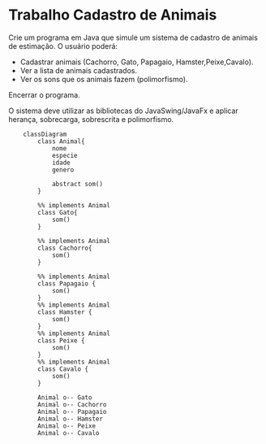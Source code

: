 # Trabalho Cadastro de Animais

Crie um programa em Java que simule um sistema de cadastro de animais de estimação.
O usuário poderá:
- Cadastrar animais (Cachorro, Gato, Papagaio, Hamster,Peixe,Cavalo).
- Ver a lista de animais cadastrados.
- Ver os sons que os animais fazem (polimorfismo).

Encerrar o programa.

O sistema deve utilizar as bibliotecas do JavaSwing/JavaFx e aplicar herança, sobrecarga, sobrescrita e polimorfismo.



``` mermaid
    classDiagram
        class Animal{
            nome
            especie
            idade
            genero

            abstract som()
        }

        %% implements Animal
        class Gato{
            som()
        }

        %% implements Animal
        class Cachorro{
            som()
        }

        %% implements Animal
        class Papagaio {
            som()
        }
        %% implements Animal
        class Hamster {
            som()
        }
        %% implements Animal
        class Peixe {
            som()
        }
        %% implements Animal
        class Cavalo {
            som()
        }

        Animal o-- Gato
        Animal o-- Cachorro
        Animal o-- Papagaio
        Animal o-- Hamster
        Animal o-- Peixe
        Animal o-- Cavalo


```
